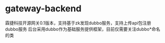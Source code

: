 # gateway-backend
霖捷科技开源网关0.1版本，支持基于zk发现dubbo服务，支持上传api包注册dubbo服务
后台采用dubbo作为基础服务提供框架，目前仅需要关注dubbo*命名的类
